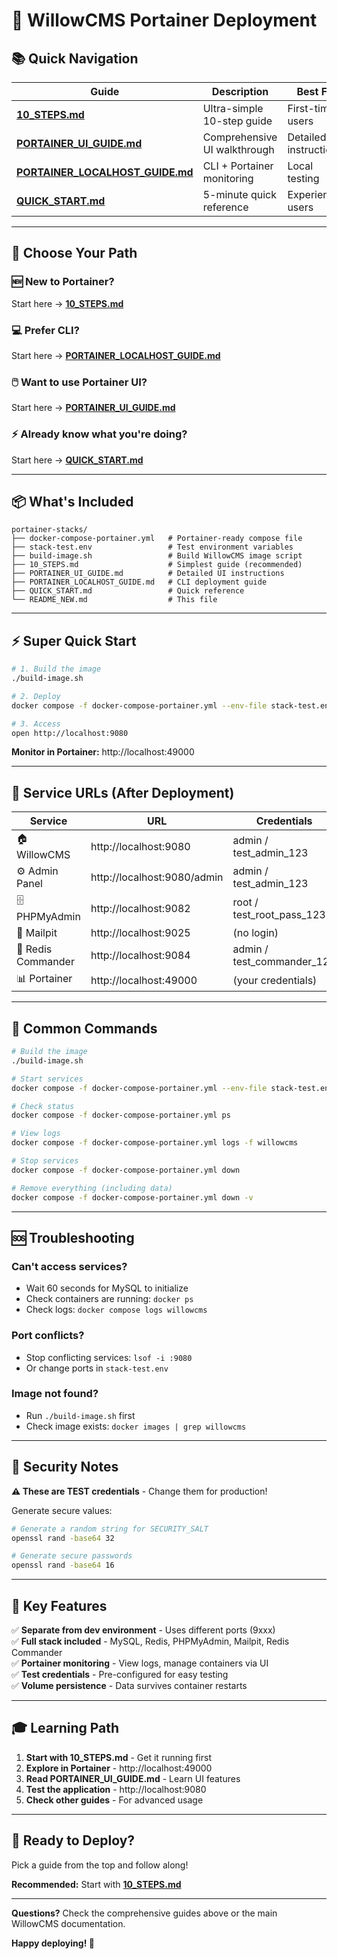 # 🚀 WillowCMS Portainer Deployment

## 📚 Quick Navigation

| Guide | Description | Best For |
|-------|-------------|----------|
| **[10_STEPS.md](./10_STEPS.md)** | Ultra-simple 10-step guide | First-time users |
| **[PORTAINER_UI_GUIDE.md](./PORTAINER_UI_GUIDE.md)** | Comprehensive UI walkthrough | Detailed instructions |
| **[PORTAINER_LOCALHOST_GUIDE.md](./PORTAINER_LOCALHOST_GUIDE.md)** | CLI + Portainer monitoring | Local testing |
| **[QUICK_START.md](./QUICK_START.md)** | 5-minute quick reference | Experienced users |

---

## 🎯 Choose Your Path

### 🆕 **New to Portainer?**
Start here → **[10_STEPS.md](./10_STEPS.md)**

### 💻 **Prefer CLI?**
Start here → **[PORTAINER_LOCALHOST_GUIDE.md](./PORTAINER_LOCALHOST_GUIDE.md)**

### 🖱️ **Want to use Portainer UI?**
Start here → **[PORTAINER_UI_GUIDE.md](./PORTAINER_UI_GUIDE.md)**

### ⚡ **Already know what you're doing?**
Start here → **[QUICK_START.md](./QUICK_START.md)**

---

## 📦 What's Included

```
portainer-stacks/
├── docker-compose-portainer.yml   # Portainer-ready compose file
├── stack-test.env                 # Test environment variables
├── build-image.sh                 # Build WillowCMS image script
├── 10_STEPS.md                    # Simplest guide (recommended)
├── PORTAINER_UI_GUIDE.md          # Detailed UI instructions
├── PORTAINER_LOCALHOST_GUIDE.md   # CLI deployment guide
├── QUICK_START.md                 # Quick reference
└── README_NEW.md                  # This file
```

---

## ⚡ Super Quick Start

```bash
# 1. Build the image
./build-image.sh

# 2. Deploy
docker compose -f docker-compose-portainer.yml --env-file stack-test.env up -d

# 3. Access
open http://localhost:9080
```

**Monitor in Portainer:** http://localhost:49000

---

## 🎯 Service URLs (After Deployment)

| Service | URL | Credentials |
|---------|-----|-------------|
| 🏠 WillowCMS | http://localhost:9080 | admin / test_admin_123 |
| ⚙️ Admin Panel | http://localhost:9080/admin | admin / test_admin_123 |
| 🗄️ PHPMyAdmin | http://localhost:9082 | root / test_root_pass_123 |
| 📧 Mailpit | http://localhost:9025 | (no login) |
| 🔴 Redis Commander | http://localhost:9084 | admin / test_commander_123 |
| 📊 Portainer | http://localhost:49000 | (your credentials) |

---

## 🔧 Common Commands

```bash
# Build the image
./build-image.sh

# Start services
docker compose -f docker-compose-portainer.yml --env-file stack-test.env up -d

# Check status
docker compose -f docker-compose-portainer.yml ps

# View logs
docker compose -f docker-compose-portainer.yml logs -f willowcms

# Stop services
docker compose -f docker-compose-portainer.yml down

# Remove everything (including data)
docker compose -f docker-compose-portainer.yml down -v
```

---

## 🆘 Troubleshooting

### Can't access services?
- Wait 60 seconds for MySQL to initialize
- Check containers are running: `docker ps`
- Check logs: `docker compose logs willowcms`

### Port conflicts?
- Stop conflicting services: `lsof -i :9080`
- Or change ports in `stack-test.env`

### Image not found?
- Run `./build-image.sh` first
- Check image exists: `docker images | grep willowcms`

---

## 🔐 Security Notes

**⚠️ These are TEST credentials** - Change them for production!

Generate secure values:
```bash
# Generate a random string for SECURITY_SALT
openssl rand -base64 32

# Generate secure passwords
openssl rand -base64 16
```

---

## 📝 Key Features

✅ **Separate from dev environment** - Uses different ports (9xxx)  
✅ **Full stack included** - MySQL, Redis, PHPMyAdmin, Mailpit, Redis Commander  
✅ **Portainer monitoring** - View logs, manage containers via UI  
✅ **Test credentials** - Pre-configured for easy testing  
✅ **Volume persistence** - Data survives container restarts  

---

## 🎓 Learning Path

1. **Start with 10_STEPS.md** - Get it running first
2. **Explore in Portainer** - http://localhost:49000
3. **Read PORTAINER_UI_GUIDE.md** - Learn UI features
4. **Test the application** - http://localhost:9080
5. **Check other guides** - For advanced usage

---

## 🚀 Ready to Deploy?

Pick a guide from the top and follow along!

**Recommended:** Start with **[10_STEPS.md](./10_STEPS.md)**

---

**Questions?** Check the comprehensive guides above or the main WillowCMS documentation.

**Happy deploying! 🎉**
